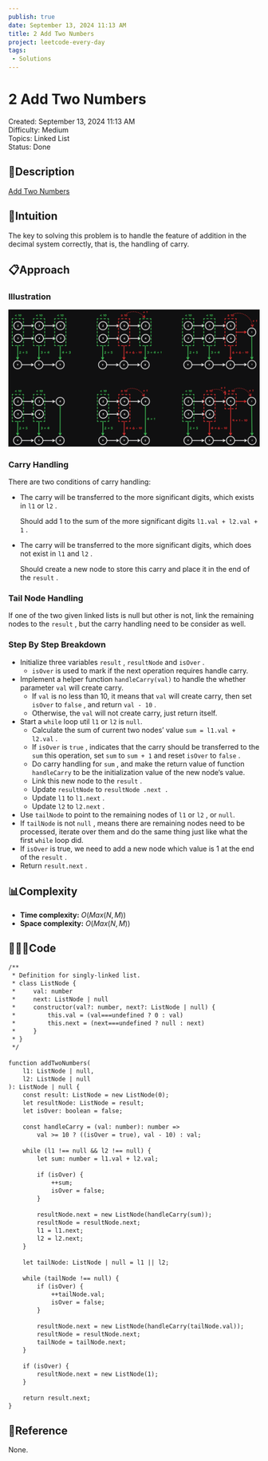 ```yaml
---
publish: true
date: September 13, 2024 11:13 AM
title: 2 Add Two Numbers
project: leetcode-every-day
tags:
 - Solutions
---
```


# 2 Add Two Numbers

Created: September 13, 2024 11:13 AM<br>
Difficulty: Medium<br>
Topics: Linked List<br>
Status: Done<br>

## 📖Description

[Add Two Numbers](https://leetcode.com/problems/add-two-numbers/description/)

## 🤔Intuition

The key to solving this problem is to handle the feature of addition in the decimal system correctly, that is, the handling of carry.

## 📋Approach

### Illustration

![AddTwoNumbers.png](./images/2-Add-Two-Numbers.png)

### Carry Handling

There are two conditions of carry handling:

- The carry will be transferred to the more significant digits, which exists in `l1` or `l2` .

    Should add 1 to the sum of the more significant digits `l1.val + l2.val + 1` .

- The carry will be transferred to the more significant digits, which does not exist in `l1` and `l2` .

    Should create a new node to store this carry and place it in the end of the `result` .


### Tail Node Handling

If one of the two given linked lists is null but other is not, link the remaining nodes to the `result` , but the carry handling need to be consider as well.

### Step By Step Breakdown

- Initialize three variables `result` , `resultNode` and `isOver` .
    - `isOver` is used to mark if the next operation requires handle carry.
- Implement a helper function `handleCarry(val)` to handle the whether parameter `val` will create carry.
    - If `val` is no less than 10, it means that `val` will create carry, then set `isOver` to `false` , and return `val - 10` .
    - Otherwise, the `val` will not create carry, just return itself.
- Start a `while` loop util `l1` or `l2` is `null`.
    - Calculate the sum of current two nodes’ value `sum = l1.val + l2.val` .
    - If `isOver` is `true` , indicates that the carry should be transferred to the `sum` this operation, set `sum` to `sum + 1` and reset `isOver` to `false` .
    - Do carry handling for `sum` , and make the return value of function `handleCarry` to be the initialization value of the new node’s value.
    - Link this new node to the `result` .
    - Update `resultNode` to `resultNode .next .`
    - Update `l1` to `l1.next` .
    - Update `l2` to `l2.next` .
- Use `tailNode` to point to the remaining nodes of `l1` or `l2` , or `null`.
- If `tailNode` is not `null` , means there are remaining nodes need to be processed, iterate over them and do the same thing just like what the first `while` loop did.
- If `isOver` is true, we need to add a new node which value is 1 at the end of the `result` .
- Return `result.next` .

## 📊Complexity

- **Time complexity:** $O(Max(N, M))$
- **Space complexity:** $O(Max(N, M))$

## 🧑🏻‍💻Code

```tsx
/**
 * Definition for singly-linked list.
 * class ListNode {
 *     val: number
 *     next: ListNode | null
 *     constructor(val?: number, next?: ListNode | null) {
 *         this.val = (val===undefined ? 0 : val)
 *         this.next = (next===undefined ? null : next)
 *     }
 * }
 */

function addTwoNumbers(
    l1: ListNode | null,
    l2: ListNode | null
): ListNode | null {
    const result: ListNode = new ListNode(0);
    let resultNode: ListNode = result;
    let isOver: boolean = false;

    const handleCarry = (val: number): number =>
        val >= 10 ? ((isOver = true), val - 10) : val;

    while (l1 !== null && l2 !== null) {
        let sum: number = l1.val + l2.val;

        if (isOver) {
            ++sum;
            isOver = false;
        }

        resultNode.next = new ListNode(handleCarry(sum));
        resultNode = resultNode.next;
        l1 = l1.next;
        l2 = l2.next;
    }

    let tailNode: ListNode | null = l1 || l2;

    while (tailNode !== null) {
        if (isOver) {
            ++tailNode.val;
            isOver = false;
        }

        resultNode.next = new ListNode(handleCarry(tailNode.val));
        resultNode = resultNode.next;
        tailNode = tailNode.next;
    }

    if (isOver) {
        resultNode.next = new ListNode(1);
    }

    return result.next;
}
```

## 🔖Reference

None.
